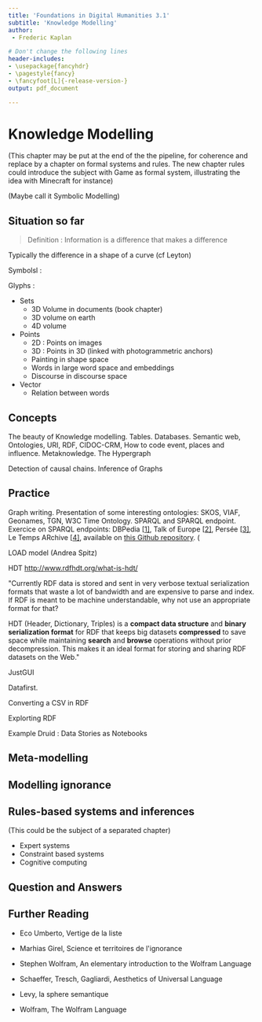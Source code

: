 ```yaml
---
title: 'Foundations in Digital Humanities 3.1'
subtitle: 'Knowledge Modelling'
author:
 - Frederic Kaplan

# Don't change the following lines
header-includes:
- \usepackage{fancyhdr}
- \pagestyle{fancy}
- \fancyfoot[L]{-release-version-}
output: pdf_document

---
```


# Knowledge Modelling

(This chapter may be put at the end of the the pipeline, for coherence and replace by a chapter on formal systems and rules. The new chapter rules could introduce the subject with Game as formal system, illustrating the idea with Minecraft for instance)

(Maybe call it Symbolic Modelling)

## Situation so far

> Definition : Information is a difference that makes a difference

Typically the difference in a shape of a curve (cf Leyton)

Symbolsl : 

Glyphs : 

- Sets 
  - 3D Volume in documents (book chapter)
  - 3D volume on earth
  - 4D volume
- Points
  - 2D : Points on images
  - 3D : Points in 3D (linked with photogrammetric anchors)
  - Painting in shape space
  - Words in large word space and embeddings 
  - Discourse in discourse space
- Vector
  - Relation between words

## Concepts

The beauty of Knowledge modelling. Tables. Databases. Semantic web, Ontologies, URI, RDF, CIDOC-CRM, How to code event, places and influence. Metaknowledge. The Hypergraph



Detection of causal chains. Inference of Graphs



## Practice

Graph writing. Presentation of some interesting ontologies: SKOS, VIAF, Geonames, TGN, W3C Time Ontology. SPARQL and SPARQL endpoint. Exercice on SPARQL endpoints: DBPedia [[1\]](http://dbpedia.org/sparql), Talk of Europe [[2\]](http://linkedpolitics.ops.few.vu.nl/yasgui/index.html), Persée [[3\]](http://data.persee.fr/explorer/), Le Temps ARchive [[4\]](http://iccluster052.iccluster.epfl.ch:8899/sparql), available on [this Github repository](https://github.com/dhlab-epfl/fdh-tutorials). (

LOAD model (Andrea Spitz)

HDT http://www.rdfhdt.org/what-is-hdt/

"Currently RDF data is stored and sent in very verbose textual serialization formats that waste a lot of bandwidth and are expensive to parse and index. If RDF is meant to be machine understandable, why not use an appropriate format for that?

HDT (Header, Dictionary, Triples) is a **compact data structure** and **binary serialization format** for RDF that keeps big datasets **compressed** to save space while maintaining **search** and **browse** operations without prior decompression. This makes it an ideal format for storing and sharing RDF datasets on the Web."

JustGUI

Datafirst. 

Converting a CSV in RDF

Explorting RDF

Example Druid : Data Stories as Notebooks

## Meta-modelling

## Modelling ignorance

## Rules-based systems and inferences

(This could be the subject of a separated chapter)

- Expert systems
- Constraint based systems
- Cognitive computing



## Question and Answers 



## Further Reading

- Eco Umberto, Vertige de la liste

- Marhias Girel, Science et territoires de l'ignorance

- Stephen Wolfram, An elementary introduction to the Wolfram Language

- Schaeffer, Tresch, Gagliardi, Aesthetics of Universal Language

- Levy, la sphere semantique

- Wolfram, The Wolfram Language

  